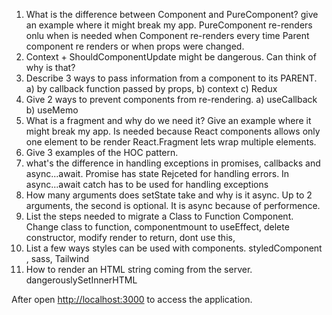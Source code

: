 1. What is the difference between Component and PureComponent? give an
example where it might break my app.
    PureComponent re-renders onlu when is needed when Component re-renders every time Parent component re renders or when props were changed.
2. Context + ShouldComponentUpdate might be dangerous. Can think of why is
that?
3. Describe 3 ways to pass information from a component to its PARENT.
    a) by callback function passed by props, 
    b) context
    c) Redux
4. Give 2 ways to prevent components from re-rendering.
    a) useCallback
    b) useMemo
5. What is a fragment and why do we need it? Give an example where it might
break my app.
    Is needed because React components allows only one element to be render
    React.Fragment lets wrap multiple elements.
6. Give 3 examples of the HOC pattern.
7. what's the difference in handling exceptions in promises, callbacks and
async...await.
    Promise has state Rejceted for handling errors.
    In async...await catch has to be used for handling exceptions
8. How many arguments does setState take and why is it async.
    Up to 2 arguments, the second is optional. It is async because of performence. 
9. List the steps needed to migrate a Class to Function Component.
    Change class to function, componentmount to useEffect, delete constructor, modify render to return, dont use this, 
10. List a few ways styles can be used with components.
    styledComponent , sass, Tailwind
11. How to render an HTML string coming from the server.
    dangerouslySetInnerHTML

After open [http://localhost:3000](http://localhost:3000) to access the application.